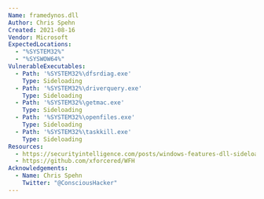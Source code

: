 ```yaml
---
Name: framedynos.dll
Author: Chris Spehn
Created: 2021-08-16
Vendor: Microsoft
ExpectedLocations:
  - "%SYSTEM32%"
  - "%SYSWOW64%"
VulnerableExecutables:
  - Path: '%SYSTEM32%\dfsrdiag.exe'
    Type: Sideloading
  - Path: '%SYSTEM32%\driverquery.exe'
    Type: Sideloading
  - Path: '%SYSTEM32%\getmac.exe'
    Type: Sideloading
  - Path: '%SYSTEM32%\openfiles.exe'
    Type: Sideloading
  - Path: '%SYSTEM32%\taskkill.exe'
    Type: Sideloading
Resources:
  - https://securityintelligence.com/posts/windows-features-dll-sideloading/
  - https://github.com/xforcered/WFH
Acknowledgements:
  - Name: Chris Spehn
    Twitter: "@ConsciousHacker"
---
```


